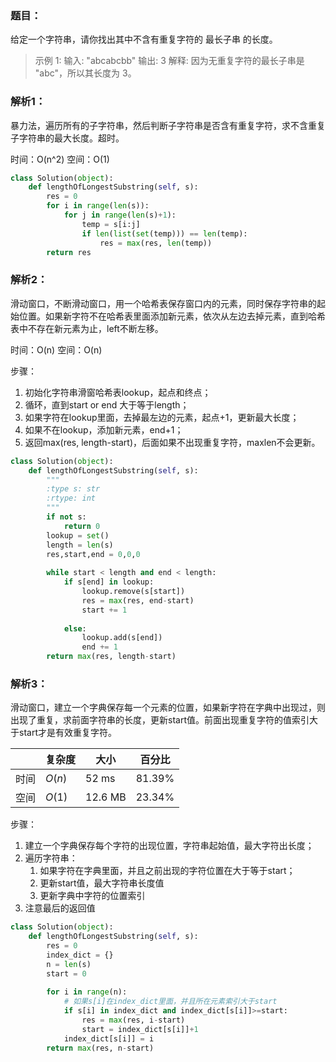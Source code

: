 ### 题目：
给定一个字符串，请你找出其中不含有重复字符的 最长子串 的长度。

>示例 1:
输入: "abcabcbb"
输出: 3 
解释: 因为无重复字符的最长子串是 "abc"，所以其长度为 3。

### 解析1：
暴力法，遍历所有的子字符串，然后判断子字符串是否含有重复字符，求不含重复子字符串的最大长度。超时。

时间：O(n^2)
空间：O(1)

```python
class Solution(object):
    def lengthOfLongestSubstring(self, s):
        res = 0
        for i in range(len(s)):
            for j in range(len(s)+1):
                temp = s[i:j]
                if len(list(set(temp))) == len(temp):
                    res = max(res, len(temp))
        return res
```
### 解析2：
滑动窗口，不断滑动窗口，用一个哈希表保存窗口内的元素，同时保存字符串的起始位置。如果新字符不在哈希表里面添加新元素，依次从左边去掉元素，直到哈希表中不存在新元素为止，left不断左移。

时间：O(n)
空间：O(n)

步骤：
1. 初始化字符串滑窗哈希表lookup，起点和终点；
2. 循环，直到start or end 大于等于length；
3. 如果字符在lookup里面，去掉最左边的元素，起点+1，更新最大长度；
4. 如果不在lookup，添加新元素，end+1；
5. 返回max(res, length-start)，后面如果不出现重复字符，maxlen不会更新。


```python
class Solution(object):
    def lengthOfLongestSubstring(self, s):
        """
        :type s: str
        :rtype: int
        """
        if not s:
            return 0
        lookup = set()
        length = len(s)
        res,start,end = 0,0,0
        
        while start < length and end < length:
            if s[end] in lookup:
                lookup.remove(s[start])
                res = max(res, end-start)
                start += 1
                
            else:
                lookup.add(s[end])
                end += 1
        return max(res, length-start)
```

### 解析3：
滑动窗口，建立一个字典保存每一个元素的位置，如果新字符在字典中出现过，则出现了重复，求前面字符串的长度，更新start值。前面出现重复字符的值索引大于start才是有效重复字符。

|  |复杂度|大小|百分比|
|--|--|--|--|   
|时间|$O(n)$|52 ms|81.39%|
|空间|$O(1)$|12.6 MB|23.34%|

步骤：
1. 建立一个字典保存每个字符的出现位置，字符串起始值，最大字符出长度；
2. 遍历字符串：
   1. 如果字符在字典里面，并且之前出现的字符位置在大于等于start；
   2. 更新start值，最大字符串长度值
   3. 更新字典中字符的位置索引
3. 注意最后的返回值

```python
class Solution(object):
    def lengthOfLongestSubstring(self, s):
        res = 0
        index_dict = {}
        n = len(s)
        start = 0
            
        for i in range(n):
            # 如果s[i]在index_dict里面，并且所在元素索引大于start
            if s[i] in index_dict and index_dict[s[i]]>=start:
                res = max(res, i-start)
                start = index_dict[s[i]]+1
            index_dict[s[i]] = i
        return max(res, n-start)
```